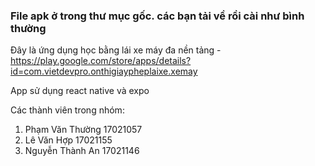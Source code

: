 ### File apk ở trong thư mục gốc. các bạn tải về rồi cài như bình thường

Đây là ứng dụng học bằng lái xe máy đa nền tảng - https://play.google.com/store/apps/details?id=com.vietdevpro.onthigiaypheplaixe.xemay

App sử dụng react native và expo

Các thành viên trong nhóm:

1. Phạm Văn Thường 17021057
2. Lê Văn Hợp 17021155
3. Nguyễn Thành An 17021146

